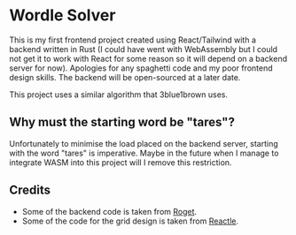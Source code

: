 # Wordle Solver

This is my first frontend project created using React/Tailwind with a backend written in Rust (I could have went with WebAssembly but I could not get it to work with React for some reason so it will depend on a backend server for now). Apologies for any spaghetti code and my poor frontend design skills. The backend will be open-sourced at a later date.

This project uses a similar algorithm that 3blue1brown uses.

## Why must the starting word be "tares"?

Unfortunately to minimise the load placed on the backend server, starting with the word "tares" is imperative. Maybe in the future when I manage to integrate WASM into this project will I remove this restriction.

## Credits

- Some of the backend code is taken from [Roget](https://github.com/jonhoo/roget).
- Some of the code for the grid design is taken from [Reactle](https://github.com/cwackerfuss/react-wordle).
